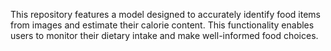 
This repository features a model designed to accurately identify food items from images and estimate their calorie content. This functionality enables users to monitor their dietary intake and make well-informed food choices.

